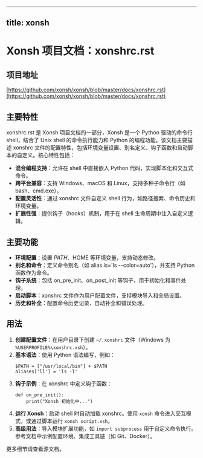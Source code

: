 
---
title: xonsh
---

# Xonsh 项目文档：xonshrc.rst

## 项目地址
[https://github.com/xonsh/xonsh/blob/master/docs/xonshrc.rst](https://github.com/xonsh/xonsh/blob/master/docs/xonshrc.rst)

## 主要特性
xonshrc.rst 是 Xonsh 项目文档的一部分，Xonsh 是一个 Python 驱动的命令行 shell，结合了 Unix shell 的命令执行能力和 Python 的编程功能。该文档主要描述 xonshrc 文件的配置特性，包括环境变量设置、别名定义、钩子函数和启动脚本的自定义。核心特性包括：
- **混合编程支持**：允许在 shell 中直接嵌入 Python 代码，实现脚本化和交互式命令。
- **跨平台兼容**：支持 Windows、macOS 和 Linux，支持多种子命令行（如 bash、cmd.exe）。
- **配置灵活性**：通过 xonshrc 文件自定义 shell 行为，如路径搜索、命令历史和环境变量。
- **扩展性强**：提供钩子（hooks）机制，用于在 shell 生命周期中注入自定义逻辑。

## 主要功能
- **环境配置**：设置 $PATH、$HOME 等环境变量，支持动态修改。
- **别名和命令**：定义命令别名（如 alias ls='ls --color=auto'），并支持 Python 函数作为命令。
- **钩子系统**：包括 on_pre_init、on_post_init 等钩子，用于初始化和事件处理。
- **启动脚本**：xonshrc 文件作为用户配置文件，支持模块导入和全局设置。
- **历史和补全**：配置命令历史记录、自动补全和错误处理。

## 用法
1. **创建配置文件**：在用户目录下创建 `~/.xonshrc` 文件（Windows 为 `%USERPROFILE%\xonshrc.xsh`）。
2. **基本语法**：使用 Python 语法编写，例如：
   ```
   $PATH = ["/usr/local/bin"] + $PATH
   aliases['ll'] = 'ls -l'
   ```
3. **钩子示例**：在 xonshrc 中定义钩子函数：
   ```
   def on_pre_init():
       print("Xonsh 初始化中...")
   ```
4. **运行 Xonsh**：启动 shell 时自动加载 xonshrc。使用 `xonsh` 命令进入交互模式，或通过脚本运行 `xonsh script.xsh`。
5. **高级用法**：导入模块扩展功能，如 `import subprocess` 用于自定义命令执行。参考文档中示例配置环境、集成工具链（如 Git、Docker）。

更多细节请查看源文档。